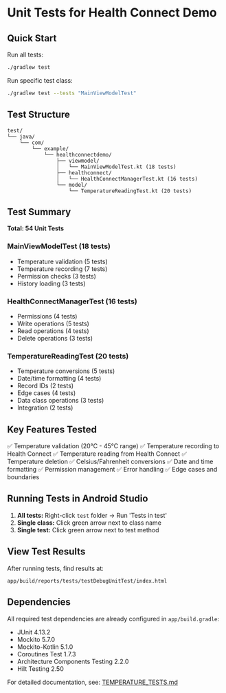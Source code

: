 # Unit Tests for Health Connect Demo

## Quick Start

Run all tests:
```bash
./gradlew test
```

Run specific test class:
```bash
./gradlew test --tests "MainViewModelTest"
```

## Test Structure

```
test/
└── java/
    └── com/
        └── example/
            └── healthconnectdemo/
                ├── viewmodel/
                │   └── MainViewModelTest.kt (18 tests)
                ├── healthconnect/
                │   └── HealthConnectManagerTest.kt (16 tests)
                └── model/
                    └── TemperatureReadingTest.kt (20 tests)
```

## Test Summary

**Total: 54 Unit Tests**

### MainViewModelTest (18 tests)
- Temperature validation (5 tests)
- Temperature recording (7 tests)
- Permission checks (3 tests)
- History loading (3 tests)

### HealthConnectManagerTest (16 tests)
- Permissions (4 tests)
- Write operations (5 tests)
- Read operations (4 tests)
- Delete operations (3 tests)

### TemperatureReadingTest (20 tests)
- Temperature conversions (5 tests)
- Date/time formatting (4 tests)
- Record IDs (2 tests)
- Edge cases (4 tests)
- Data class operations (3 tests)
- Integration (2 tests)

## Key Features Tested

✅ Temperature validation (20°C - 45°C range)
✅ Temperature recording to Health Connect
✅ Temperature reading from Health Connect
✅ Temperature deletion
✅ Celsius/Fahrenheit conversions
✅ Date and time formatting
✅ Permission management
✅ Error handling
✅ Edge cases and boundaries

## Running Tests in Android Studio

1. **All tests:** Right-click `test` folder → Run 'Tests in test'
2. **Single class:** Click green arrow next to class name
3. **Single test:** Click green arrow next to test method

## View Test Results

After running tests, find results at:
```
app/build/reports/tests/testDebugUnitTest/index.html
```

## Dependencies

All required test dependencies are already configured in `app/build.gradle`:
- JUnit 4.13.2
- Mockito 5.7.0
- Mockito-Kotlin 5.1.0
- Coroutines Test 1.7.3
- Architecture Components Testing 2.2.0
- Hilt Testing 2.50

For detailed documentation, see: [TEMPERATURE_TESTS.md](../../../TEMPERATURE_TESTS.md)
